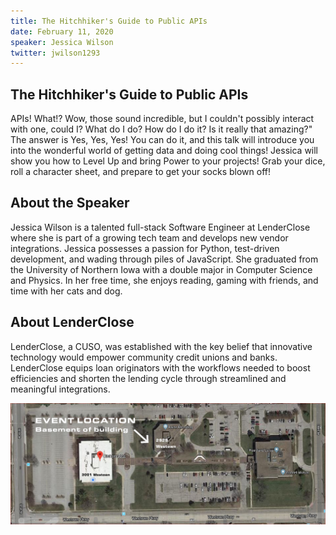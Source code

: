 ```yaml
---
title: The Hitchhiker's Guide to Public APIs  
date: February 11, 2020
speaker: Jessica Wilson
twitter: jwilson1293  
---
```

## The Hitchhiker's Guide to Public APIs  
APIs!  What!?  Wow, those sound incredible, but I couldn't possibly interact with one, could I?  What do I do?  How do I do it?  Is it really that amazing?"  The answer is Yes, Yes, Yes!  You can do it, and this talk will introduce you into the wonderful world of getting data and doing cool things!  Jessica will show you how to Level Up and bring Power to your projects!  Grab your dice, roll a character sheet, and prepare to get your socks blown off!

## About the Speaker
Jessica Wilson is a talented full-stack Software Engineer at LenderClose where she is part of a
growing tech team and develops new vendor integrations. Jessica possesses a passion for
Python, test-driven development, and wading through piles of JavaScript. She graduated from
the University of Northern Iowa with a double major in Computer Science and Physics. In her
free time, she enjoys reading, gaming with friends, and time with her cats and dog.

## About LenderClose
LenderClose, a CUSO, was established with the key belief that innovative technology would
empower community credit unions and banks. LenderClose equips loan originators with the
workflows needed to boost efficiencies and shorten the lending cycle through streamlined and
meaningful integrations.


<img src="/img/Event_Location_2929_Westown.png" alt="directions" />

